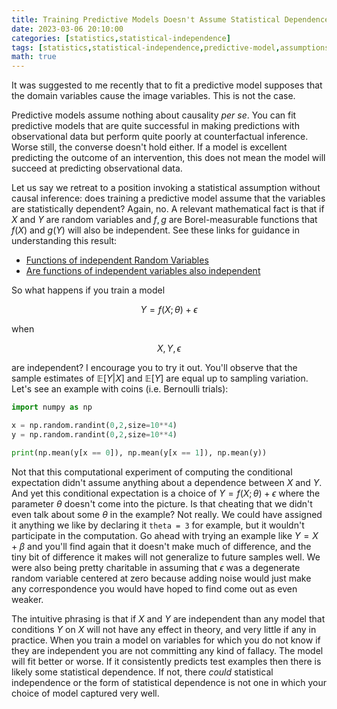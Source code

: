 ```yaml
---
title: Training Predictive Models Doesn't Assume Statistical Dependence
date: 2023-03-06 20:10:00
categories: [statistics,statistical-independence]
tags: [statistics,statistical-independence,predictive-model,assumptions,conditional-expectation,python,numpy]
math: true
---
```


It was suggested to me recently that to fit a predictive model supposes that the domain variables cause the image variables. This is not the case.

Predictive models assume nothing about causality *per se*. You can fit predictive models that are quite successful in making predictions with observational data but perform quite poorly at counterfactual inference. Worse still, the converse doesn't hold either. If a model is excellent predicting the outcome of an intervention, this does not mean the model will succeed at predicting observational data.

Let us say we retreat to a position invoking a statistical assumption without causal inference: does training a predictive model assume that the variables are statistically dependent? Again, no. A relevant mathematical fact is that if $X$ and $Y$ are random variables and $f,g$ are Borel-measurable functions that $f(X)$ and $g(Y)$ will also be independent. See these links for guidance in understanding this result:
- [Functions of independent Random Variables](https://stats.stackexchange.com/questions/94872/functions-of-independent-random-variables)
- [Are functions of independent variables also independent](https://math.stackexchange.com/questions/8742/are-functions-of-independent-variables-also-independent)

So what happens if you train a model 

$$Y = f(X; \theta) + \epsilon$$ 

when 

$$X,Y,\epsilon$$ 

are independent? I encourage you to try it out. You'll observe that the sample estimates of $\mathbb{E}[Y | X]$ and $\mathbb{E}[Y]$ are equal up to sampling variation. Let's see an example with coins (i.e. Bernoulli trials):

```python
import numpy as np

x = np.random.randint(0,2,size=10**4)
y = np.random.randint(0,2,size=10**4)

print(np.mean(y[x == 0]), np.mean(y[x == 1]), np.mean(y))
```

Not that this computational experiment of computing the conditional expectation didn't assume anything about a dependence between $X$ and $Y$. And yet this conditional expectation is a choice of $Y = f(X; \theta) + \epsilon$ where the parameter $\theta$ doesn't come into the picture. Is that cheating that we didn't even talk about some $\theta$ in the example? Not really. We could have assigned it anything we like by declaring it `theta = 3` for example, but it wouldn't participate in the computation. Go ahead with trying an example like $Y = X + \beta$ and you'll find again that it doesn't make much of difference, and the tiny bit of difference it makes will not generalize to future samples well. We were also being pretty charitable in assuming that $\epsilon$ was a degenerate random variable centered at zero because adding noise would just make any correspondence you would have hoped to find come out as even weaker.

The intuitive phrasing is that if $X$ and $Y$ are independent than any model that conditions $Y$ on $X$ will not have any effect in theory, and very little if any in practice. When you train a model on variables for which you do not know if they are independent you are not committing any kind of fallacy. The model will fit better or worse. If it consistently predicts test examples then there is likely some statistical dependence. If not, there *could* statistical independence or the form of statistical dependence is not one in which your choice of model captured very well.


